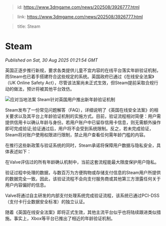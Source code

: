 > id: https://www.3dmgame.com/news/202508/3926777.html

> link: https://www.3dmgame.com/news/202508/3926777.html

> title: Steam

# Steam
_Published on Sat, 30 Aug 2025 01:21:54 GMT_

英国正逐步推行新规，要求各类提供儿童不宜内容的在线平台落实年龄验证机制，而Steam也已着手搭建符合这些规定的系统。英国政府已通过《在线安全法案》（UK Online Safety Act），尽管该法案尚未正式生效，但Steam提前采取合规行动的做法，预计将被其他平台效仿。

![应对当地法案 Steam针对英国用户推出新年龄验证机制](https://img.3dmgame.com/uploads/images/news/20250830/1756516900_281763_jpg_r.jpg)

Steam发布了一份常见问题解答（FAQ），详细说明了《英国在线安全法案》的相关要求以及其平台上年龄验证机制的实施方式。目前，验证流程相对简便：用户需提供信用卡以确认年龄与身份。若用户账户中已留存信用卡信息，则无需额外操作即可完成验证;验证通过后，用户将不会受到系统限制。反之，若未完成验证，Steam将对账户使用权限进行限制，禁止用户查看任何需年龄门槛的内容。

在推行这些新政策与验证系统的同时，Steam承诺将保障用户数据与隐私安全，具体表述如下：

在Valve评估过的所有年龄确认机制中，当前这套流程能最大限度保护用户隐私。

验证过程中处理的数据，与数百万为方便购物或存储支付信息的Steam用户所提供的数据完全一致。因此，该验证流程不会向支付服务商或其他第三方泄露任何关于用户内容偏好的信息。

Valve将通过自主研发的内部支付处理系统完成验证流程，该系统已通过PCI-DSS（支付卡行业数据安全标准）的独立认证。

随着《英国在线安全法案》即将正式生效，其他主流平台似乎也将陆续跟进类似措施。事实上，Xbox等平台已推出了相近的年龄验证机制。

